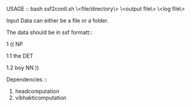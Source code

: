 
USAGE :: bash ssf2conll.sh \\<file/directory\\> \\<output file\\> \\<log file\\>

Input Data can either be a file or a folder.

The data should be in ssf formatt::

1	((	NP	<fs name='NP' drel='rel:head'>

1.1	the	DET	<fs af='the,det,,,,,,,' name='the'>

1.2	boy	NN	<fs af='boy,n,,,,,,,' name='boy'>
	))		

Dependencies ::

1. headcomputation
2. vibhakticomputation

